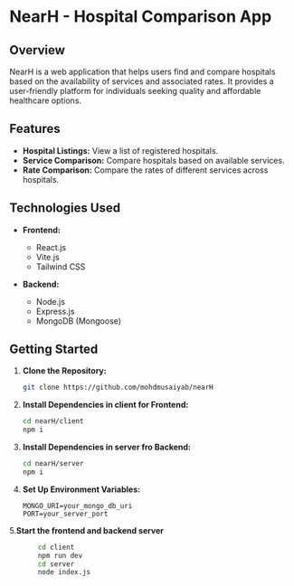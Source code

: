 # NearH - Hospital Comparison App

## Overview

NearH is a web application that helps users find and compare hospitals based on the availability of services and associated rates. It provides a user-friendly platform for individuals seeking quality and affordable healthcare options.

## Features

- **Hospital Listings:** View a list of registered hospitals.
- **Service Comparison:** Compare hospitals based on available services.
- **Rate Comparison:** Compare the rates of different services across hospitals.

## Technologies Used

- **Frontend:**
  - React.js
  - Vite.js
  - Tailwind CSS

- **Backend:**
  - Node.js
  - Express.js
  - MongoDB (Mongoose)

## Getting Started

1. **Clone the Repository:**

   ```bash
   git clone https://github.com/mohdmusaiyab/nearH
   
 2. **Install Dependencies in client for Frontend:**
    ```bash
    cd nearH/client
    npm i
 3. **Install Dependencies in server fro Backend:**
       ```bash
    cd nearH/server
    npm i
4. **Set Up Environment Variables:**
   ```env
   MONGO_URI=your_mongo_db_uri
   PORT=your_server_port
5.**Start the frontend and backend server**
```bash
       cd client
       npm run dev
       cd server
       node index.js

